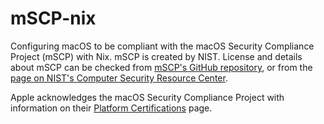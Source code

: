 # mSCP-nix

Configuring macOS to be compliant with the macOS Security Compliance Project (mSCP) with Nix. mSCP is created by NIST. License and details about mSCP can be checked from [mSCP's GitHub repository](https://github.com/usnistgov/macos_security), or from the [page on NIST's Computer Security Resource Center](https://csrc.nist.gov/pubs/sp/800/219/r1/final).

Apple acknowledges the macOS Security Compliance Project with information on their [Platform Certifications](https://support.apple.com/en-au/guide/certifications/apc322685bb2/web) page.
